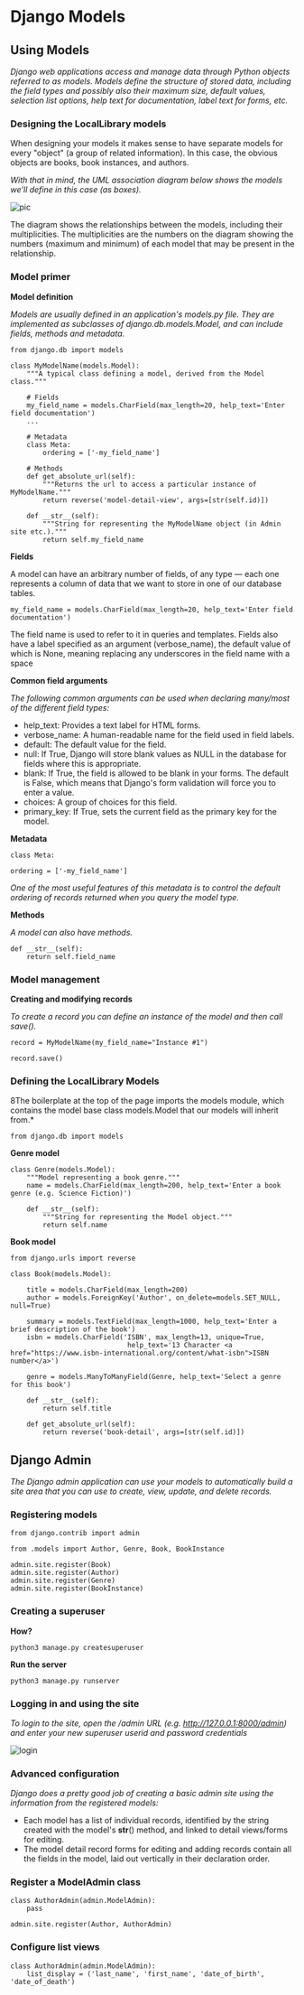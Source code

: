 # Django Models

## Using Models

*Django web applications access and manage data through Python objects referred to as models. Models define the structure of stored data, including the field types and possibly also their maximum size, default values, selection list options, help text for documentation, label text for forms, etc.*

### Designing the LocalLibrary models

When designing your models it makes sense to have separate models for every "object" (a group of related information). In this case, the obvious objects are books, book instances, and authors.

*With that in mind, the UML association diagram below shows the models we'll define in this case (as boxes).*

![pic](https://developer.mozilla.org/en-US/docs/Learn/Server-side/Django/Models/local_library_model_uml.svg)

The diagram shows the relationships between the models, including their multiplicities. The multiplicities are the numbers on the diagram showing the numbers (maximum and minimum) of each model that may be present in the relationship. 

### Model primer

**Model definition**

*Models are usually defined in an application's models.py file. They are implemented as subclasses of django.db.models.Model, and can include fields, methods and metadata.*

```
from django.db import models

class MyModelName(models.Model):
    """A typical class defining a model, derived from the Model class."""

    # Fields
    my_field_name = models.CharField(max_length=20, help_text='Enter field documentation')
    ...

    # Metadata
    class Meta:
        ordering = ['-my_field_name']

    # Methods
    def get_absolute_url(self):
        """Returns the url to access a particular instance of MyModelName."""
        return reverse('model-detail-view', args=[str(self.id)])

    def __str__(self):
        """String for representing the MyModelName object (in Admin site etc.)."""
        return self.my_field_name
```

**Fields**

A model can have an arbitrary number of fields, of any type — each one represents a column of data that we want to store in one of our database tables.

`my_field_name = models.CharField(max_length=20, help_text='Enter field documentation')`

The field name is used to refer to it in queries and templates. Fields also have a label specified as an argument (verbose_name), the default value of which is None, meaning replacing any underscores in the field name with a space

**Common field arguments**

*The following common arguments can be used when declaring many/most of the different field types:*

- help_text: Provides a text label for HTML forms. 
- verbose_name: A human-readable name for the field used in field labels. 
- default: The default value for the field. 
- null: If True, Django will store blank values as NULL in the database for fields where this is appropriate.
- blank: If True, the field is allowed to be blank in your forms. The default is False, which means that Django's form validation will force you to enter a value. 
- choices: A group of choices for this field.
- primary_key: If True, sets the current field as the primary key for the model.

**Metadata**

`class Meta:`

    ordering = ['-my_field_name']

*One of the most useful features of this metadata is to control the default ordering of records returned when you query the model type.*

**Methods**

*A model can also have methods.*

```
def __str__(self):
    return self.field_name
```

### Model management

**Creating and modifying records**

*To create a record you can define an instance of the model and then call save().*

`record = MyModelName(my_field_name="Instance #1")`

`record.save()`

### Defining the LocalLibrary Models


8The boilerplate at the top of the page imports the models module, which contains the model base class models.Model that our models will inherit from.*

`from django.db import models`

**Genre model**

```
class Genre(models.Model):
    """Model representing a book genre."""
    name = models.CharField(max_length=200, help_text='Enter a book genre (e.g. Science Fiction)')

    def __str__(self):
        """String for representing the Model object."""
        return self.name
```


**Book model**

```
from django.urls import reverse 

class Book(models.Model):

    title = models.CharField(max_length=200)
    author = models.ForeignKey('Author', on_delete=models.SET_NULL, null=True)

    summary = models.TextField(max_length=1000, help_text='Enter a brief description of the book')
    isbn = models.CharField('ISBN', max_length=13, unique=True,
                             help_text='13 Character <a href="https://www.isbn-international.org/content/what-isbn">ISBN number</a>')

    genre = models.ManyToManyField(Genre, help_text='Select a genre for this book')

    def __str__(self):
        return self.title

    def get_absolute_url(self):
        return reverse('book-detail', args=[str(self.id)])

```

## Django Admin    

*The Django admin application can use your models to automatically build a site area that you can use to create, view, update, and delete records.*

### Registering models 

`from django.contrib import admin`



```
from .models import Author, Genre, Book, BookInstance

admin.site.register(Book)
admin.site.register(Author)
admin.site.register(Genre)
admin.site.register(BookInstance)
```

### Creating a superuser

**How?**

`python3 manage.py createsuperuser`

**Run the server**

`python3 manage.py runserver`

### Logging in and using the site

*To login to the site, open the /admin URL (e.g. http://127.0.0.1:8000/admin) and enter your new superuser userid and password credentials*

![login](https://developer.mozilla.org/en-US/docs/Learn/Server-side/Django/Admin_site/admin_home.png)

### Advanced configuration

*Django does a pretty good job of creating a basic admin site using the information from the registered models:*

- Each model has a list of individual records, identified by the string created with the model's __str__() method, and linked to detail views/forms for editing. 
- The model detail record forms for editing and adding records contain all the fields in the model, laid out vertically in their declaration order.

### Register a ModelAdmin class

```
class AuthorAdmin(admin.ModelAdmin):
    pass

admin.site.register(Author, AuthorAdmin)
```

### Configure list views

```
class AuthorAdmin(admin.ModelAdmin):
    list_display = ('last_name', 'first_name', 'date_of_birth', 'date_of_death')
```






